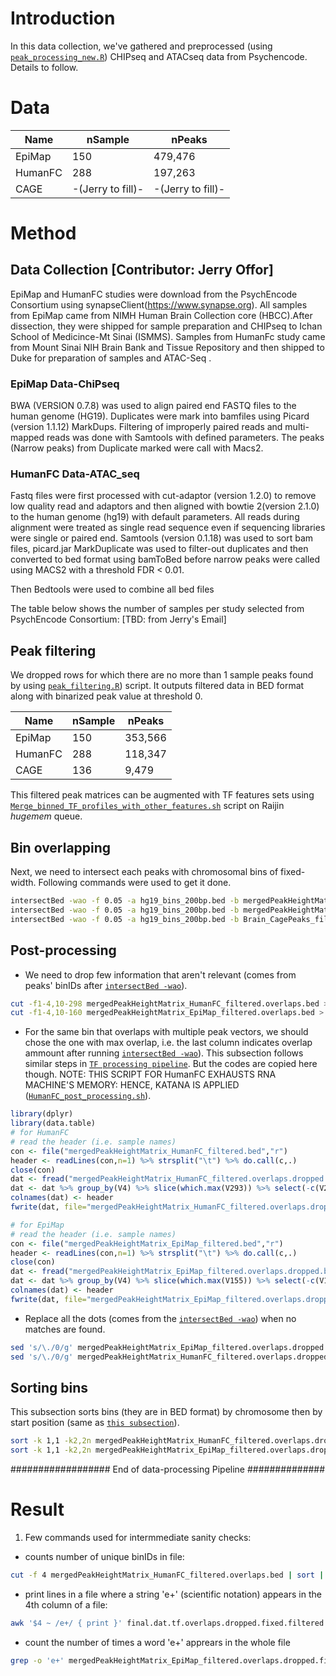 # Introduction
In this data collection, we've gathered and preprocessed (using [```peak_processing_new.R```](https://github.com/Akmazad/deepBrain/blob/master/Data%20Processing/Psychencode_June2019/peak_processing_new.R)) CHIPseq and ATACseq data from Psychencode. Details to follow.
# Data
|Name|nSample|nPeaks|
|---|---|---|
|EpiMap|150|479,476|
|HumanFC|288|197,263|
|CAGE|-(Jerry to fill)-|-(Jerry to fill)-|

# Method
## Data Collection [Contributor: Jerry Offor]
EpiMap and HumanFC studies were download from the PsychEncode Consortium using synapseClient(https://www.synapse.org). All samples from EpiMap came from NIMH Human Brain Collection core (HBCC).After dissection, they were shipped for sample preparation and CHIPseq to Ichan School of Medicince-Mt Sinai (ISMMS). Samples from HumanFc study came from Mount Sinai NIH Brain Bank and Tissue Repository and then shipped to Duke for preparation of samples and ATAC-Seq .

### EpiMap Data-ChiPseq
BWA (VERSION 0.7.8) was used to align paired end FASTQ files to the human genome (HG19). Duplicates were mark into bamfiles using Picard (version 1.1.12) MarkDups. Filtering of improperly paired reads and multi-mapped reads was done with Samtools with defined parameters. The peaks (Narrow peaks) from Duplicate marked were call with Macs2.

### HumanFC Data-ATAC_seq
Fastq files were first processed with cut-adaptor (version 1.2.0) to remove low quality read and adaptors and then aligned with bowtie 2(version 2.1.0) to the human genome (hg19) with default parameters. All reads during alignment were treated as single read sequence even if sequencing libraries were single or paired end. Samtools (version 0.1.18) was used to sort bam files, picard.jar MarkDuplicate was used to filter-out duplicates and then converted to bed format using bamToBed before narrow peaks were called using MACS2 with a threshold FDR < 0.01.

Then Bedtools were used to combine all bed files

The table below shows the number of samples per study selected from PsychEncode Consortium:
[TBD: from Jerry's Email]

## Peak filtering
We dropped rows for which there are no more than 1 sample peaks found by using [```peak_filtering.R```](https://github.com/Akmazad/deepBrain/blob/master/Data%20Processing/Psychencode_June2019/peak_filtering.R)) script. It outputs filtered data in BED format along with binarized peak value at threshold 0.

|Name|nSample|nPeaks|
|---|---|---|
|EpiMap|150|353,566|
|HumanFC|288|118,347|
|CAGE|136|9,479|

This filtered peak matrices can be augmented with TF features sets using [```Merge_binned_TF_profiles_with_other_features.sh```](https://github.com/Akmazad/deepBrain/blob/master/Data%20Processing/RNA-seq/Merge_binned_TF_profiles_with_other_features.sh) script on Raijin *hugemem* queue.

## Bin overlapping
Next, we need to intersect each peaks with chromosomal bins of fixed-width. Following commands were used to get it done.

```sh
intersectBed -wao -f 0.05 -a hg19_bins_200bp.bed -b mergedPeakHeightMatrix_HumanFC_filtered.bed > mergedPeakHeightMatrix_HumanFC_filtered.overlaps.bed
intersectBed -wao -f 0.05 -a hg19_bins_200bp.bed -b mergedPeakHeightMatrix_EpiMap_filtered.bed > mergedPeakHeightMatrix_EpiMap_filtered.overlaps.bed
intersectBed -wao -f 0.05 -a hg19_bins_200bp.bed -b Brain_CagePeaks_filtered.BED > Brain_CagePeaks_filtered.overlaps.bed
```
## Post-processing
- We need to drop few information that aren't relevant (comes from peaks' binIDs after [```intersectBed -wao```](https://bedtools.readthedocs.io/en/latest/content/tools/intersect.html)).
```sh
cut -f1-4,10-298 mergedPeakHeightMatrix_HumanFC_filtered.overlaps.bed > mergedPeakHeightMatrix_HumanFC_filtered.overlaps.dropped.bed
cut -f1-4,10-160 mergedPeakHeightMatrix_EpiMap_filtered.overlaps.bed > mergedPeakHeightMatrix_EpiMap_filtered.overlaps.dropped.bed
```
- For the same bin that overlaps with multiple peak vectors, we should chose the one with max overlap, i.e. the last column indicates overlap ammount after running [```intersectBed -wao```](https://bedtools.readthedocs.io/en/latest/content/tools/intersect.html)). This subsection follows similar steps in [```TF processing pipeline```](https://github.com/Akmazad/deepBrain/blob/master/Data%20Processing/README.md#27-filter-similar-overlapping-bins-with-the-max-overlap-size-last-column). But the codes are copied here though. NOTE: THIS SCRIPT FOR HumanFC EXHAUSTS RNA MACHINE'S MEMORY: HENCE, KATANA IS APPLIED ([```HumanFC_post_processing.sh```](https://github.com/Akmazad/deepBrain/blob/master/Data%20Processing/Psychencode_June2019/HumanFC_post_processing.sh)).
```r
library(dplyr)
library(data.table)
# for HumanFC
# read the header (i.e. sample names)
con <- file("mergedPeakHeightMatrix_HumanFC_filtered.bed","r")
header <- readLines(con,n=1) %>% strsplit("\t") %>% do.call(c,.)
close(con)
dat <- fread("mergedPeakHeightMatrix_HumanFC_filtered.overlaps.dropped.bed", sep="\t", header=F)
dat <- dat %>% group_by(V4) %>% slice(which.max(V293)) %>% select(-c(V293))
colnames(dat) <- header
fwrite(dat, file="mergedPeakHeightMatrix_HumanFC_filtered.overlaps.dropped.filtered.dat", sep="\t")

# for EpiMap
# read the header (i.e. sample names)
con <- file("mergedPeakHeightMatrix_EpiMap_filtered.bed","r")
header <- readLines(con,n=1) %>% strsplit("\t") %>% do.call(c,.)
close(con)
dat <- fread("mergedPeakHeightMatrix_EpiMap_filtered.overlaps.dropped.bed", sep="\t", header=F)
dat <- dat %>% group_by(V4) %>% slice(which.max(V155)) %>% select(-c(V155))
colnames(dat) <- header
fwrite(dat, file="mergedPeakHeightMatrix_EpiMap_filtered.overlaps.dropped.filtered.dat", sep="\t")
```

- Replace all the dots (comes from the [```intersectBed -wao```](https://bedtools.readthedocs.io/en/latest/content/tools/intersect.html)) when no matches are found.
```sh
sed 's/\./0/g' mergedPeakHeightMatrix_EpiMap_filtered.overlaps.dropped.filtered.dat > mergedPeakHeightMatrix_EpiMap_filtered.overlaps.dropped.fixed.filtered.dat
sed 's/\./0/g' mergedPeakHeightMatrix_HumanFC_filtered.overlaps.dropped.filtered.dat > mergedPeakHeightMatrix_HumanFC_filtered.overlaps.dropped.fixed.filtered.dat
```

## Sorting bins
This subsection sorts bins (they are in BED format) by chromosome then by start position (same as [```this subsection```](https://github.com/Akmazad/deepBrain/blob/master/Data%20Processing/README.md#28-sorting-bins)).
```sh
sort -k 1,1 -k2,2n mergedPeakHeightMatrix_HumanFC_filtered.overlaps.dropped.fixed.filtered.dat > mergedPeakHeightMatrix_HumanFC_filtered.overlaps.dropped.fixed.filtered.sorted.dat
sort -k 1,1 -k2,2n mergedPeakHeightMatrix_EpiMap_filtered.overlaps.dropped.fixed.filtered.dat > mergedPeakHeightMatrix_EpiMap_filtered.overlaps.dropped.fixed.filtered.sorted.dat
```
################## End of data-processing Pipeline ##############

# Result




1) Few commands used for intermmediate sanity checks:
- counts number of unique binIDs in file:
```sh
cut -f 4 mergedPeakHeightMatrix_HumanFC_filtered.overlaps.bed | sort | uniq | wc -l
```
- print lines in a file where a string 'e+' (scientific notation) appears in the 4th column of a file:
```sh
awk '$4 ~ /e+/ { print }' final.dat.tf.overlaps.dropped.fixed.filtered.dat > freq.tf.bed
```
- count the number of times a word 'e+' apprears in the whole file
```sh
grep -o 'e+' mergedPeakHeightMatrix_EpiMap_filtered.overlaps.dropped.filtered.fixed.dat | wc -l
```
